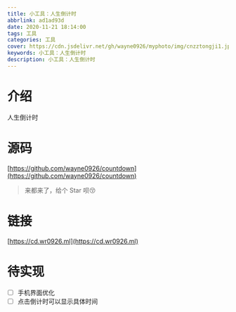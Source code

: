 ```yaml
---
title: 小工具：人生倒计时
abbrlink: ad1ad93d
date: 2020-11-21 18:14:00
tags: 工具
categories: 工具
cover: https://cdn.jsdelivr.net/gh/wayne0926/myphoto/img/cnzztongji1.jpg
keywords: 小工具：人生倒计时
description: 小工具：人生倒计时
---
```


# 介绍
人生倒计时

# 源码
[https://github.com/wayne0926/countdown](https://github.com/wayne0926/countdown)

> 来都来了，给个 Star 呗😚

# 链接
[https://cd.wr0926.ml](https://cd.wr0926.ml)

# 待实现

- [ ] 手机界面优化
- [ ] 点击倒计时可以显示具体时间
